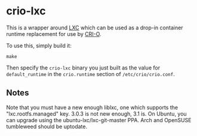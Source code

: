 # crio-lxc

This is a wrapper around [LXC](https://github.com/lxc/lxc) which can be used as
a drop-in container runtime replacement for use by
[CRI-O](https://github.com/kubernetes-sigs/cri-o).

To use this, simply build it:

```
make
```

Then specify the `crio-lxc` binary you just built as the value for
`default_runtime` in the `crio.runtime` section of `/etc/crio/crio.conf`.

## Notes

Note that you must have a new enough liblxc, one which supports the
"lxc.rootfs.managed" key.  3.0.3 is not new enough, 3.1 is.  On Ubuntu,
you can upgrade using the ubuntu-lxc/lxc-git-master PPA.  Arch and
OpenSUSE tumbleweed should be uptodate.
